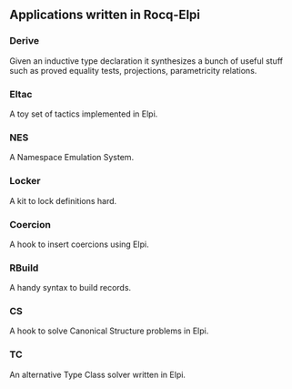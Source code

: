 ## Applications written in Rocq-Elpi

### Derive

Given an inductive type declaration it synthesizes a bunch of useful stuff
such as proved equality tests, projections, parametricity relations.

### Eltac

A toy set of tactics implemented in Elpi.

### NES

A Namespace Emulation System.

### Locker

A kit to lock definitions hard.

### Coercion

A hook to insert coercions using Elpi.

### RBuild

A handy syntax to build records.

### CS

A hook to solve Canonical Structure problems in Elpi.

### TC

An alternative Type Class solver written in Elpi.
